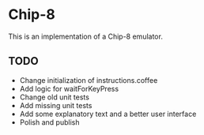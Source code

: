 Chip-8
======

This is an implementation of a Chip-8 emulator.

## TODO

- Change initialization of instructions.coffee
- Add logic for waitForKeyPress
- Change old unit tests
- Add missing unit tests
- Add some explanatory text and a better user interface
- Polish and publish
